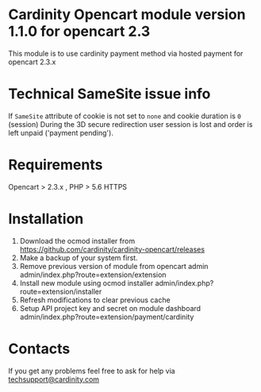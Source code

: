 # Cardinity Opencart module version 1.1.0 for opencart 2.3
This module is to use cardinity payment method via hosted payment for opencart 2.3.x
# Technical SameSite issue info
If `SameSite` attribute of cookie is not set to `none` and cookie duration is `0` (session) During the 3D secure redirection user session is lost and order is left unpaid ('payment pending').
# Requirements
Opencart > 2.3.x , PHP > 5.6
HTTPS
# Installation
1. Download the ocmod installer from 
    https://github.com/cardinity/cardinity-opencart/releases
2. Make a backup of your system first.
3. Remove previous version of module from opencart admin
    admin/index.php?route=extension/extension
4. Install new module using ocmod installer
    admin/index.php?route=extension/installer
5. Refresh modifications to clear previous cache
6. Setup API project key and secret on module dashboard
    admin/index.php?route=extension/payment/cardinity

# Contacts
If you get any problems feel free to ask for help via <a href="mailto:techsupport@cardinity.com">techsupport@cardinity.com</a>